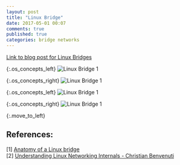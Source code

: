 ```yaml
---
layout: post
title: "Linux Bridge"
date: 2017-05-01 00:07
comments: true
published: true
categories: bridge networks
---
```


[Link to blog post for Linux Bridges](//goyalankit.com/blog/linux-bridge)


<style>
.os_concepts_left img {
  width: 300px;
  float: left;
}
.os_concepts_right img {
  width: 300px;
}
.move_to_left  {
  clear: left;
  display:hidden;
}

</style>

{:.os_concepts_left}
![Linux Bridge 1](https://gist.githubusercontent.com/goyalankit/638e39904d46ebe2ef81174a808e9ada/raw/8ac18d44ebaf4b1c6e38d1838c1d3778c42a140a/IMG_2186.JPG)

{:.os_concepts_right}
![Linux Bridge 1](https://gist.githubusercontent.com/goyalankit/638e39904d46ebe2ef81174a808e9ada/raw/8ac18d44ebaf4b1c6e38d1838c1d3778c42a140a/IMG_3258.JPG)

{:.os_concepts_left}
![Linux Bridge 1](https://gist.githubusercontent.com/goyalankit/638e39904d46ebe2ef81174a808e9ada/raw/8ac18d44ebaf4b1c6e38d1838c1d3778c42a140a/IMG_0057.JPG)

{:.os_concepts_right}
![Linux Bridge 1](https://gist.githubusercontent.com/goyalankit/638e39904d46ebe2ef81174a808e9ada/raw/7a63612e4720fda2ef9cbf60c184a5bb16f6333c/IMG_9286.JPG)

{:.move_to_left}
<div> </div>


## References:
[1] [Anatomy of a Linux bridge](https://wiki.aalto.fi/download/attachments/70789083/linux_bridging_final.pdf)<br/>
[2] [Understanding Linux Networking Internals - Christian Benvenuti](//shop.oreilly.com/product/9780596002558.do)<br/>
